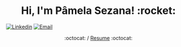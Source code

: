 <h1 align="center">Hi, I'm Pâmela Sezana! :rocket:</h1>

[![Linkedin](https://img.shields.io/badge/-LinkedIn-blue?style=flat&logo=Linkedin&logoColor=white&link=https://linkedin.com/in/pamelasezana/)](https://www.linkedin.com/in/p%C3%A2mela-sezana-7a8b4b1aa/)
[![Email](https://img.shields.io/badge/-Email-c14438?style=flat&logo=Gmail&logoColor=white&link=sezanapamela@gmail.com)](sezanapamela@gmail.com)
<p align="center"> :octocat: / <a href="file:///C:/Users/PAMELA/Desktop/resumo.pdf">Resume</a> :octocat: </p>
